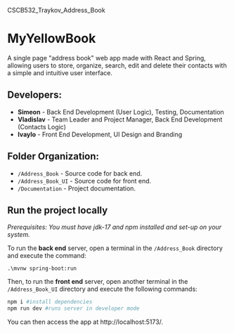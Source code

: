 CSCB532_Traykov_Address_Book
# MyYellowBook

A single page "address book" web app made with React and Spring, allowing users to store, organize, search, edit and delete their contacts with a simple and intuitive user interface.

## Developers:

- **Simeon** - Back End Development (User Logic), Testing, Documentation
- **Vladislav** - Team Leader and Project Manager, Back End Development (Contacts Logic)
- **Ivaylo** - Front End Development, UI Design and Branding

## Folder Organization:

- `/Address_Book` - Source code for back end.
- `/Address_Book_UI` - Source code for front end.
- `/Documentation` - Project documentation.

## Run the project locally

*Prerequisites: You must have jdk-17 and npm installed and set-up on your system.*

To run the **back end** server, open a terminal in the `/Address_Book` directory and execute the command:
```
.\mvnw spring-boot:run
```

Then, to run the **front end** server, open another terminal in the `/Address_Book_UI` directory and execute the following commands:

```powershell
npm i #install dependencies
npm run dev #runs server in developer mode
```

You can then access the app at http://localhost:5173/.
